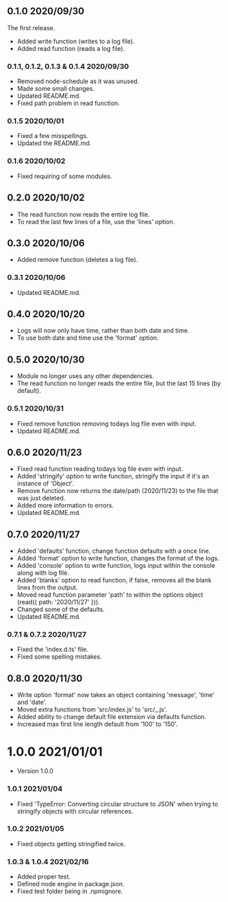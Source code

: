 ## 0.1.0 2020/09/30
The first release.
- Added write function (writes to a log file).
- Added read function (reads a log file).

### 0.1.1, 0.1.2, 0.1.3 & 0.1.4 2020/09/30
- Removed node-schedule as it was unused.
- Made some small changes.
- Updated README.md.
- Fixed path problem in read function.

### 0.1.5 2020/10/01
- Fixed a few misspellings.
- Updated the README.md.

### 0.1.6 2020/10/02
- Fixed requiring of some modules.

## 0.2.0 2020/10/02
- The read function now reads the entire log file.
- To read the last few lines of a file, use the 'lines' option.

## 0.3.0 2020/10/06
- Added remove function (deletes a log file).

### 0.3.1 2020/10/06
- Updated README.md.

## 0.4.0 2020/10/20
- Logs will now only have time, rather than both date and time.
- To use both date and time use the 'format' option.

## 0.5.0 2020/10/30
- Module no longer uses any other dependencies.
- The read function no longer reads the entire file, but the last 15 lines (by default).

### 0.5.1 2020/10/31
- Fixed remove function removing todays log file even with input.
- Updated README.md.

## 0.6.0 2020/11/23
- Fixed read function reading todays log file even with input.
- Added 'stringify' option to write function, stringify the input if it's an instance of 'Object'.
- Remove function now returns the date/path (2020/11/23) to the file that was just deleted.
- Added more information to errors.
- Updated README.md.

## 0.7.0 2020/11/27
- Added 'defaults' function, change function defaults with a once line.
- Added 'format' option to write function, changes the format of the logs.
- Added 'console' option to  write function, logs input within the console along with log file.
- Added 'blanks' option to read function, if false, removes all the blank lines from the output.
- Moved read function parameter 'path' to within the options object (read({ path: '2020/11/27' })).
- Changed some of the defaults.
- Updated README.md.

### 0.7.1 & 0.7.2 2020/11/27
- Fixed the 'index.d.ts' file.
- Fixed some spelling mistakes.

## 0.8.0 2020/11/30
- Write option 'format' now takes an object containing 'message', 'time' and 'date'.
- Moved extra functions from 'src/index.js' to 'src/\_.js'.
- Added ability to change default file extension via defaults function.
- Increased max first line length default from '100' to '150'.

# 1.0.0 2021/01/01
- Version 1.0.0

### 1.0.1 2021/01/04
- Fixed 'TypeError: Converting circular structure to JSON' when trying to stringify objects with circular references.

### 1.0.2 2021/01/05
- Fixed objects getting stringified twice.

### 1.0.3 & 1.0.4 2021/02/16
- Added proper test.
- Defined node engine in package.json.
- Fixed test folder being in .npmignore.